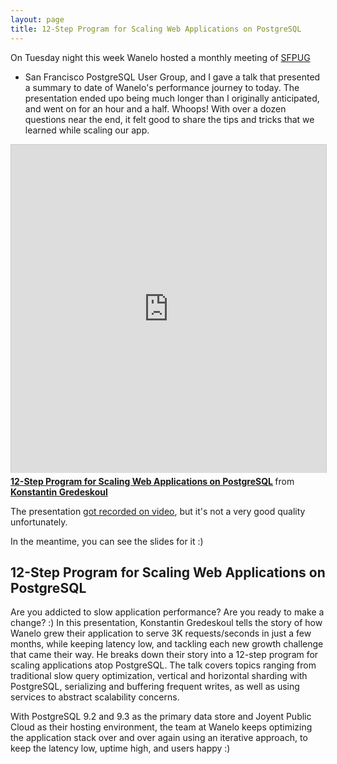 ```yaml
---
layout: page
title: 12-Step Program for Scaling Web Applications on PostgreSQL
---
```


On Tuesday night this week Wanelo hosted a monthly meeting of [SFPUG](http://meetup.com/postgresql-1/ "San Francisco PostgreSQL User Group")
- San Francisco PostgreSQL User Group, and I gave a talk that presented a summary
to date of Wanelo's performance journey to today. The
presentation ended upo being much longer than I originally anticipated, and went on for an hour and a half. Whoops!
With over a dozen questions near the end, it felt good to share the tips and tricks that we learned while scaling our app.


<iframe src="http://www.slideshare.net/slideshow/embed_code/32478281?rel=0"
  width="825" height="525" frameborder="0" marginwidth="0" marginheight="0" scrolling="no"
  style="border:1px solid #CCC; border-width:1px 1px 0; margin-bottom:5px; max-width: 100%;" allowfullscreen>
</iframe>
<div class="slideshare-title" style="margin-bottom:5px"> <strong>
  <a href="https://www.slideshare.net/kigster/12step-program-for-scaling-web-applications-on-postgresql"
  title="12-Step Program for Scaling Web Applications on PostgreSQL" target="blank">12-Step
  Program for Scaling Web Applications on PostgreSQL</a> </strong>
  from <strong><a href="http://www.slideshare.net/kigster" target="blank">Konstantin Gredeskoul</a></strong>
</div>

The presentation [got recorded on video](https://www.youtube.com/watch?v=zsDKaSlzbco),
but it's not a very good quality unfortunately.

In the meantime, you can see the slides for it :)


## 12-Step Program for Scaling Web Applications on PostgreSQL

Are you addicted to slow application performance? Are you ready to make a change? :)
In this presentation, Konstantin Gredeskoul tells the story of how Wanelo grew their
application to serve 3K requests/seconds in just a few months, while keeping latency
low, and tackling each new growth challenge that came their way. He breaks down their
story into a 12-step program for scaling applications atop PostgreSQL. The talk covers
topics ranging from traditional slow query optimization, vertical and horizontal sharding
with PostgreSQL, serializing and buffering frequent writes, as well as using services to
abstract scalability concerns.

With PostgreSQL 9.2 and 9.3 as the primary data store and Joyent Public Cloud as their
hosting environment, the team at Wanelo keeps optimizing the application stack over and
over again using an iterative approach, to keep the latency low, uptime high, and users happy :)

